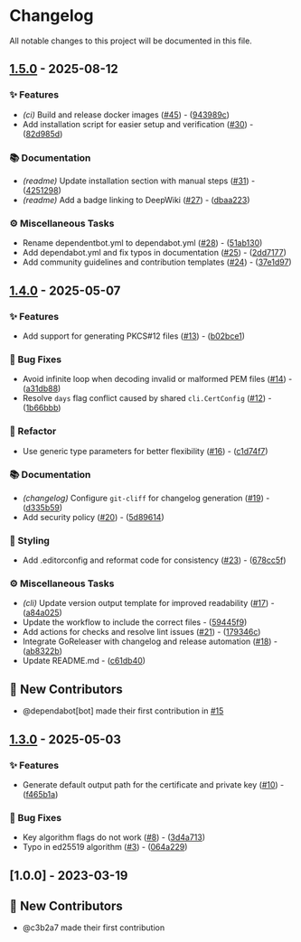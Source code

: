 # Changelog

All notable changes to this project will be documented in this file.

## [1.5.0](https://github.com/c3b2a7/easy-ca-cli/compare/v1.4.0..v1.5.0) - 2025-08-12

### ✨ Features

- *(ci)* Build and release docker images ([#45](https://github.com/c3b2a7/easy-ca-cli/issues/45)) - ([943989c](https://github.com/c3b2a7/easy-ca-cli/commit/943989cf8443ddf9691285f18918824e97cd13b1))
- Add installation script for easier setup and verification ([#30](https://github.com/c3b2a7/easy-ca-cli/issues/30)) - ([82d985d](https://github.com/c3b2a7/easy-ca-cli/commit/82d985d03ad981ea3c6e5b4ef48879fc85a80a96))

### 📚 Documentation

- *(readme)* Update installation section with manual steps ([#31](https://github.com/c3b2a7/easy-ca-cli/issues/31)) - ([4251298](https://github.com/c3b2a7/easy-ca-cli/commit/4251298eba6021fa04900da3b5bc98c0d1e1e44b))
- *(readme)* Add a badge linking to DeepWiki ([#27](https://github.com/c3b2a7/easy-ca-cli/issues/27)) - ([dbaa223](https://github.com/c3b2a7/easy-ca-cli/commit/dbaa223b92f6115a0917df36eb09b80d6c135d75))

### ⚙️ Miscellaneous Tasks

- Rename dependentbot.yml to dependabot.yml ([#28](https://github.com/c3b2a7/easy-ca-cli/issues/28)) - ([51ab130](https://github.com/c3b2a7/easy-ca-cli/commit/51ab130229d1b15402ab6b42d627bd8a26c338ef))
- Add dependabot.yml and fix typos in documentation ([#25](https://github.com/c3b2a7/easy-ca-cli/issues/25)) - ([2dd7177](https://github.com/c3b2a7/easy-ca-cli/commit/2dd7177df9baf85e08e5f74716e4b8602e38c143))
- Add community guidelines and contribution templates ([#24](https://github.com/c3b2a7/easy-ca-cli/issues/24)) - ([37e1d97](https://github.com/c3b2a7/easy-ca-cli/commit/37e1d9772c112798b308df17c1ca9c8033c9133a))


## [1.4.0](https://github.com/c3b2a7/easy-ca-cli/compare/v1.3.0..v1.4.0) - 2025-05-07

### ✨ Features

- Add support for generating PKCS#12 files ([#13](https://github.com/c3b2a7/easy-ca-cli/issues/13)) - ([b02bce1](https://github.com/c3b2a7/easy-ca-cli/commit/b02bce1ca81a6bff582e4b5ed08f69abadbe83f6))

### 🐛 Bug Fixes

- Avoid infinite loop when decoding invalid or malformed PEM files ([#14](https://github.com/c3b2a7/easy-ca-cli/issues/14)) - ([a31db88](https://github.com/c3b2a7/easy-ca-cli/commit/a31db885326c560a29a6bf43a10aa6b87578a0f7))
- Resolve `days` flag conflict caused by shared `cli.CertConfig` ([#12](https://github.com/c3b2a7/easy-ca-cli/issues/12)) - ([1b66bbb](https://github.com/c3b2a7/easy-ca-cli/commit/1b66bbbca06066720a65521ba988e7514dd51a3b))

### 🚜 Refactor

- Use generic type parameters for better flexibility ([#16](https://github.com/c3b2a7/easy-ca-cli/issues/16)) - ([c1d74f7](https://github.com/c3b2a7/easy-ca-cli/commit/c1d74f7e73507ea6a769e08980764398b2d2f5e5))

### 📚 Documentation

- *(changelog)* Configure `git-cliff` for changelog generation ([#19](https://github.com/c3b2a7/easy-ca-cli/issues/19)) - ([d335b59](https://github.com/c3b2a7/easy-ca-cli/commit/d335b59c298038c60311aa6cbc43f12948047994))
- Add security policy ([#20](https://github.com/c3b2a7/easy-ca-cli/issues/20)) - ([5d89614](https://github.com/c3b2a7/easy-ca-cli/commit/5d89614677eb14a8e2cd3cf08c199f5f6d203c1c))

### 🎨 Styling

- Add .editorconfig and reformat code for consistency ([#23](https://github.com/c3b2a7/easy-ca-cli/issues/23)) - ([678cc5f](https://github.com/c3b2a7/easy-ca-cli/commit/678cc5f9cd3ee82596e92fc9a3d5d750929318fe))

### ⚙️ Miscellaneous Tasks

- *(cli)* Update version output template for improved readability ([#17](https://github.com/c3b2a7/easy-ca-cli/issues/17)) - ([a84a025](https://github.com/c3b2a7/easy-ca-cli/commit/a84a025fbd5aae5d4ae437f7c7abf1479e8de6ab))
- Update the workflow to include the correct files - ([59445f9](https://github.com/c3b2a7/easy-ca-cli/commit/59445f94309cee33c3ac361775e1ce03869ca0db))
- Add actions for checks and resolve lint issues ([#21](https://github.com/c3b2a7/easy-ca-cli/issues/21)) - ([179346c](https://github.com/c3b2a7/easy-ca-cli/commit/179346c41a9a25769e247e7914d12ac6032cdddd))
- Integrate GoReleaser with changelog and release automation ([#18](https://github.com/c3b2a7/easy-ca-cli/issues/18)) - ([ab8322b](https://github.com/c3b2a7/easy-ca-cli/commit/ab8322b1f6e620aeb683dd828a83c5fe9de62cf6))
- Update README.md - ([c61db40](https://github.com/c3b2a7/easy-ca-cli/commit/c61db40af29dd9744e365f3374ee21bec9379973))

## 👏 New Contributors

* @dependabot[bot] made their first contribution in [#15](https://github.com/c3b2a7/easy-ca-cli/pull/15)

## [1.3.0](https://github.com/c3b2a7/easy-ca-cli/compare/v1.1.0..v1.3.0) - 2025-05-03

### ✨ Features

- Generate default output path for the certificate and private key ([#10](https://github.com/c3b2a7/easy-ca-cli/issues/10)) - ([f465b1a](https://github.com/c3b2a7/easy-ca-cli/commit/f465b1a81ad2761cbb6f659e81b0a393defbfd8b))

### 🐛 Bug Fixes

- Key algorithm flags do not work ([#8](https://github.com/c3b2a7/easy-ca-cli/issues/8)) - ([3d4a713](https://github.com/c3b2a7/easy-ca-cli/commit/3d4a7133100098408bb4f6171437b2f889e25b28))
- Typo in ed25519 algorithm ([#3](https://github.com/c3b2a7/easy-ca-cli/issues/3)) - ([064a229](https://github.com/c3b2a7/easy-ca-cli/commit/064a229750f96c49ae63cf37788e00c09c053e2d))


## [1.0.0] - 2023-03-19

## 👏 New Contributors

* @c3b2a7 made their first contribution

<!-- generated by git-cliff -->
